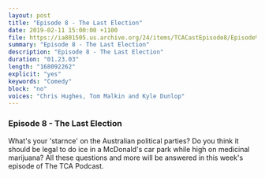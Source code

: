 ```yaml
---
layout: post
title: "Episode 8 - The Last Election"
date: 2019-02-11 15:00:00 +1100
file: https://ia801505.us.archive.org/24/items/TCACastEpisode8/Episode%208.mp3
summary: "Episode 8 - The Last Election"
description: "Episode 8 - The Last Election"
duration: "01.23.03"
length: "168092262"
explicit: "yes"
keywords: "Comedy"
block: "no"
voices: "Chris Hughes, Tom Malkin and Kyle Dunlop"
---
```


### Episode 8 - The Last Election

What's your 'starnce' on the Australian political parties? Do you think it should be legal to do ice in a McDonald's car park while high on medicinal marijuana? All these questions and more will be answered in this week's episode of The TCA Podcast.